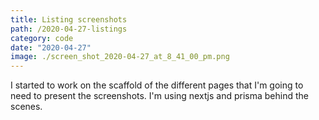 ```yaml
---
title: Listing screenshots
path: /2020-04-27-listings
category: code
date: "2020-04-27"
image: ./screen_shot_2020-04-27_at_8_41_00_pm.png
---
```


I started to work on the scaffold of the different pages that I'm going to need to present the screenshots. I'm using nextjs and prisma behind the scenes.
